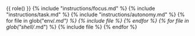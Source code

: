 {{ role() }}
{% include "instructions/focus.md" %}
{% include "instructions/task.md" %}
{% include "instructions/autonomy.md" %}
{% for file in glob("env/*.md") %}
{% include file %}
{% endfor %}
{% for file in glob("shell/*.md") %}
{% include file %}
{% endfor %}
